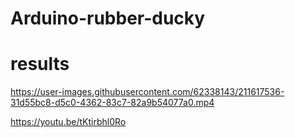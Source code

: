 # Arduino-rubber-ducky



# results


https://user-images.githubusercontent.com/62338143/211617536-31d55bc8-d5c0-4362-83c7-82a9b54077a0.mp4



https://youtu.be/tKtirbhl0Ro
